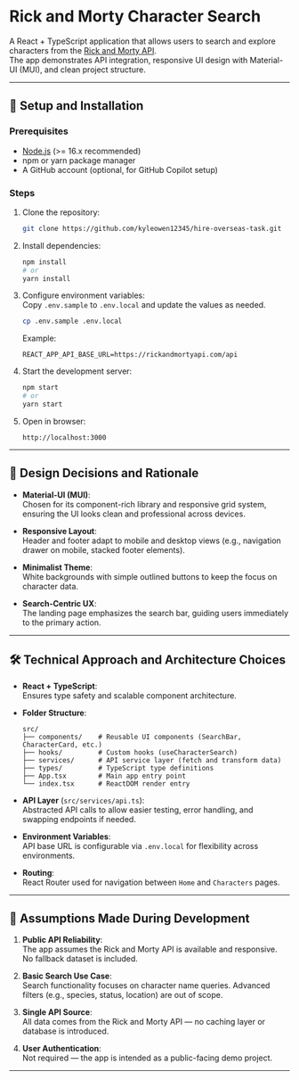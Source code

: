# Rick and Morty Character Search

A React + TypeScript application that allows users to search and explore characters from the [Rick and Morty API](https://rickandmortyapi.com/).  
The app demonstrates API integration, responsive UI design with Material-UI (MUI), and clean project structure.

---

## 🚀 Setup and Installation

### Prerequisites

- [Node.js](https://nodejs.org/) (>= 16.x recommended)
- npm or yarn package manager
- A GitHub account (optional, for GitHub Copilot setup)

### Steps

1. Clone the repository:

   ```bash
   git clone https://github.com/kyleowen12345/hire-overseas-task.git

   ```

2. Install dependencies:

   ```bash
   npm install
   # or
   yarn install
   ```

3. Configure environment variables:  
   Copy `.env.sample` to `.env.local` and update the values as needed.

   ```bash
   cp .env.sample .env.local
   ```

   Example:

   ```env
   REACT_APP_API_BASE_URL=https://rickandmortyapi.com/api
   ```

4. Start the development server:

   ```bash
   npm start
   # or
   yarn start
   ```

5. Open in browser:
   ```
   http://localhost:3000
   ```

---

## 🎨 Design Decisions and Rationale

- **Material-UI (MUI)**:  
  Chosen for its component-rich library and responsive grid system, ensuring the UI looks clean and professional across devices.

- **Responsive Layout**:  
  Header and footer adapt to mobile and desktop views (e.g., navigation drawer on mobile, stacked footer elements).

- **Minimalist Theme**:  
  White backgrounds with simple outlined buttons to keep the focus on character data.

- **Search-Centric UX**:  
  The landing page emphasizes the search bar, guiding users immediately to the primary action.

---

## 🛠️ Technical Approach and Architecture Choices

- **React + TypeScript**:  
  Ensures type safety and scalable component architecture.

- **Folder Structure**:

  ```
  src/
  ├── components/    # Reusable UI components (SearchBar, CharacterCard, etc.)
  ├── hooks/         # Custom hooks (useCharacterSearch)
  ├── services/      # API service layer (fetch and transform data)
  ├── types/         # TypeScript type definitions
  ├── App.tsx        # Main app entry point
  └── index.tsx      # ReactDOM render entry
  ```

- **API Layer** (`src/services/api.ts`):  
  Abstracted API calls to allow easier testing, error handling, and swapping endpoints if needed.

- **Environment Variables**:  
  API base URL is configurable via `.env.local` for flexibility across environments.

- **Routing**:  
  React Router used for navigation between `Home` and `Characters` pages.

---

## 📌 Assumptions Made During Development

1. **Public API Reliability**:  
   The app assumes the Rick and Morty API is available and responsive. No fallback dataset is included.

2. **Basic Search Use Case**:  
   Search functionality focuses on character name queries. Advanced filters (e.g., species, status, location) are out of scope.

3. **Single API Source**:  
   All data comes from the Rick and Morty API — no caching layer or database is introduced.

4. **User Authentication**:  
   Not required — the app is intended as a public-facing demo project.

---
